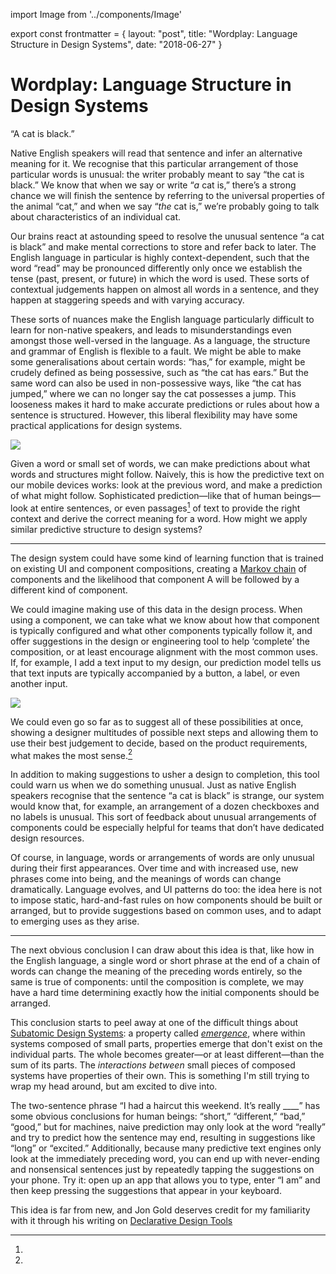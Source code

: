 import Image from '../components/Image'

export const frontmatter = {
layout: "post",
title: "Wordplay: Language Structure in Design Systems",
date: "2018-06-27"
}

# Wordplay: Language Structure in Design Systems

“A cat is black.”

Native English speakers will read that sentence and infer an alternative meaning
for it. We recognise that this particular arrangement of those particular words
is unusual: the writer probably meant to say “the cat is black.” We know that
when we say or write “_a_ cat is,” there’s a strong chance we will finish the
sentence by referring to the universal properties of the animal “cat,” and
when we say “_the_ cat is,” we’re probably going to talk about characteristics
of an individual cat.

Our brains react at astounding speed to resolve the unusual sentence “a cat is
black” and make mental corrections to store and refer back to later. The English
language in particular is highly context-dependent, such that the word “read”
may be pronounced differently only once we establish the tense (past, present,
or future) in which the word is used. These sorts of contextual judgements
happen on almost all words in a sentence, and they happen at staggering speeds
and with varying accuracy.

These sorts of nuances make the English language particularly difficult to learn
for non-native speakers, and leads to misunderstandings even amongst those
well-versed in the language. As a language, the structure and grammar of
English is flexible to a fault. We might be able to make some generalisations
about certain words: “has,” for example, might be crudely defined as being
possessive, such as “the cat has ears.” But the same word can also be used in
non-possessive ways, like “the cat has jumped,” where we can no longer say the
cat possesses a jump. This looseness makes it hard to make accurate
predictions or rules about how a sentence is structured. However, this liberal
flexibility may have some practical applications for design systems.

<Image src="2018/06/wp-language.svg" caption="A diagram of possible predictions for a sentence. The English language is difficult to predict because of its flexible sentence structure and context-dependent syntax." />

Given a word or small set of words, we can make predictions about what words and
structures might follow. Naively, this is how the predictive text on our mobile
devices works: look at the previous word, and make a prediction of what might
follow. Sophisticated prediction—like that of human beings—look at entire
sentences, or even passages[^1] of text to provide the right context and derive
the correct meaning for a word. How might we apply similar predictive structure
to design systems?

---

The design system could have some kind of learning function that is trained on
existing UI and component compositions, creating a [Markov
chain](http://setosa.io/ev/markov-chains/) of components and the likelihood that
component A will be followed by a different kind of component.

We could imagine making use of this data in the design process. When using a
component, we can take what we know about how that component is typically
configured and what other components typically follow it, and offer suggestions
in the design or engineering tool to help ‘complete’ the composition, or at
least encourage alignment with the most common uses. If, for example, I add a
text input to my design, our prediction model tells us that text inputs are
typically accompanied by a button, a label, or even another input.

<Image src="2018/06/wp-design.svg" caption="Naive prediction may have practical applications in design, where flexibility and context-dependency are actually sensible characteristics of a system." />

We could even go so far as to suggest all of these possibilities at once,
showing a designer multitudes of possible next steps and allowing them to use
their best judgement to decide, based on the product requirements, what makes
the most sense.[^2]

In addition to making suggestions to usher a design to completion, this tool
could warn us when we do something unusual. Just as native English speakers
recognise that the sentence “a cat is black” is strange, our system would know
that, for example, an arrangement of a dozen checkboxes and no labels is
unusual. This sort of feedback about unusual arrangements of components could be
especially helpful for teams that don’t have dedicated design resources.

Of course, in language, words or arrangements of words are only unusual during
their first appearances. Over time and with increased use, new phrases come into
being, and the meanings of words can change dramatically. Language evolves, and
UI patterns do too: the idea here is not to impose static, hard-and-fast rules
on how components should be built or arranged, but to provide suggestions based
on common uses, and to adapt to emerging uses as they arise.

---

The next obvious conclusion I can draw about this idea is that, like how in
the English language, a single word or short phrase at the end of a chain of
words can change the meaning of the preceding words entirely, so the same is
true of components: until the composition is complete, we may have a hard time
determining exactly how the initial components should be arranged.

This conclusion starts to peel away at one of the difficult things about
[Subatomic Design Systems](/2018/01/05/subatomic-design-systems/): a property
called [_emergence_](https://en.wikipedia.org/wiki/Emergence), where within
systems composed of small parts, properties emerge that don't exist on the
individual parts. The whole becomes greater—or at least different—than the sum
of its parts. The _interactions between_ small pieces of composed systems
have properties of their own. This is something I'm still trying to wrap my head
around, but am excited to dive into.

[^1]:

  The two-sentence phrase “I had a haircut this weekend. It’s really \_\_\_\_”
  has some obvious conclusions for human beings: “short,” “different,” “bad,”
  “good,” but for machines, naive prediction may only look at the word “really”
  and try to predict how the sentence may end, resulting in suggestions like
  “long” or “excited.” Additionally, because many predictive text engines only
  look at the immediately preceding word, you can end up with never-ending and
  nonsensical sentences just by repeatedly tapping the suggestions on your phone.
  Try it: open up an app that allows you to type, enter “I am” and then keep
  pressing the suggestions that appear in your keyboard.

[^2]:

  This idea is far from new, and Jon Gold deserves credit for my familiarity
  with it through his writing on [Declarative Design
  Tools](https://jon.gold/2016/06/declarative-design-tools/)
